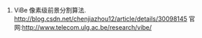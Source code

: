 1. ViBe
	像素级前景分割算法.
	http://blog.csdn.net/chenjiazhou12/article/details/30098145
	官网:http://www.telecom.ulg.ac.be/research/vibe/

